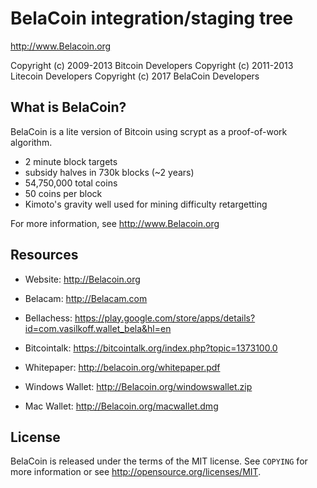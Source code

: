 BelaCoin integration/staging tree
================================

http://www.Belacoin.org

Copyright (c) 2009-2013 Bitcoin Developers
Copyright (c) 2011-2013 Litecoin Developers
Copyright (c) 2017 BelaCoin Developers

What is BelaCoin?
----------------

BelaCoin is a lite version of Bitcoin using scrypt as a proof-of-work algorithm.

 - 2 minute block targets
 - subsidy halves in 730k blocks (~2 years)
 - 54,750,000 total coins
 - 50 coins per block
 - Kimoto's gravity well used for mining difficulty retargetting

For more information, see http://www.Belacoin.org


Resources
----------------

- Website: http://Belacoin.org
- Belacam: http://Belacam.com
- Bellachess: https://play.google.com/store/apps/details?id=com.vasilkoff.wallet_bela&hl=en
- Bitcointalk: https://bitcointalk.org/index.php?topic=1373100.0
- Whitepaper: http://belacoin.org/whitepaper.pdf

- Windows Wallet: http://Belacoin.org/windowswallet.zip
- Mac Wallet: http://Belacoin.org/macwallet.dmg



License
-------

BelaCoin is released under the terms of the MIT license. See `COPYING` for more
information or see http://opensource.org/licenses/MIT.
